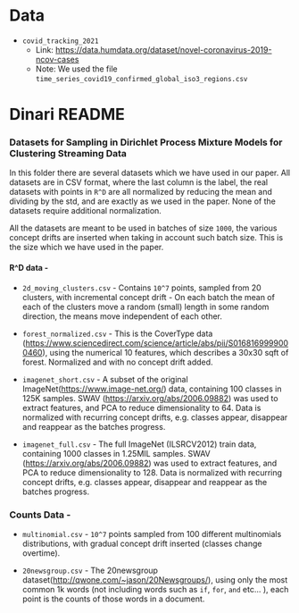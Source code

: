 # Data

- `covid_tracking_2021`
  - Link: https://data.humdata.org/dataset/novel-coronavirus-2019-ncov-cases
  - Note: We used the file `time_series_covid19_confirmed_global_iso3_regions.csv`


# Dinari README

### Datasets for Sampling in Dirichlet Process Mixture Models for Clustering Streaming Data

In this folder there are several datasets which we have used in our paper.
All datasets are in CSV format, where the last column is the label, the real datasets with points in `R^D` are all normalized by reducing the mean and dividing by the std, and are exactly as we used in the paper. None of the datasets require additional normalization.

All the datasets are meant to be used in batches of size `1000`, the various concept drifts are inserted when taking in account such batch size. This is the size which we have used in the paper.

#### R^D data -

* `2d_moving_clusters.csv` - Contains `10^7` points, sampled from 20 clusters, with incremental concept drift - On each batch the mean of each of the clusters move a random (small) length in some random direction, the means move independent of each other.

* `forest_normalized.csv` - This is the CoverType data (https://www.sciencedirect.com/science/article/abs/pii/S0168169999000460), using the numerical 10 features, which describes a 30x30 sqft of forest. Normalized and with no concept drift added.

* `imagenet_short.csv` - A subset of the original ImageNet(https://www.image-net.org/) data, containing 100 classes in 125K samples. SWAV (https://arxiv.org/abs/2006.09882) was used to extract features, and PCA to reduce dimensionality to 64. Data is normalized with recurring concept drifts, e.g. classes appear, disappear and reappear as the batches progress.

* `imagenet_full.csv` - The full ImageNet (ILSRCV2012) train data, containing 1000 classes in 1.25MIL samples. SWAV (https://arxiv.org/abs/2006.09882) was used to extract features, and PCA to reduce dimensionality to 128. Data is normalized with recurring concept drifts, e.g. classes appear, disappear and reappear as the batches progress.

### Counts Data - 

* `multinomial.csv` - `10^7` points sampled from 100 different multinomials distributions, with gradual concept drift inserted (classes change overtime).

* `20newsgroup.csv` - The 20newsgroup dataset(http://qwone.com/~jason/20Newsgroups/), using only the most common 1k words (not including words such as `if`, `for`, `and` etc... ), each point is the counts of those words in a document.